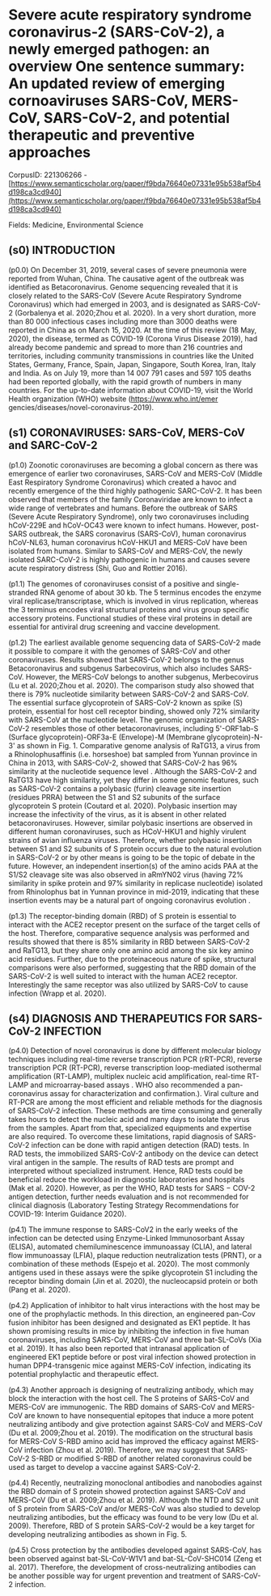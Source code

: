 # Severe acute respiratory syndrome coronavirus-2 (SARS-CoV-2), a newly emerged pathogen: an overview One sentence summary: An updated review of emerging cornoaviruses SARS-CoV, MERS-CoV, SARS-CoV-2, and potential therapeutic and preventive approaches

CorpusID: 221306266 - [https://www.semanticscholar.org/paper/f9bda76640e07331e95b538af5b4d198ca3cd940](https://www.semanticscholar.org/paper/f9bda76640e07331e95b538af5b4d198ca3cd940)

Fields: Medicine, Environmental Science

## (s0) INTRODUCTION
(p0.0) On December 31, 2019, several cases of severe pneumonia were reported from Wuhan, China. The causative agent of the outbreak was identified as Betacoronavirus. Genome sequencing revealed that it is closely related to the SARS-CoV (Severe Acute Respiratory Syndrome Coronavirus) which had emerged in 2003, and is designated as SARS-CoV-2 (Gorbalenya et al. 2020;Zhou et al. 2020). In a very short duration, more than 80 000 infectious cases including more than 3000 deaths were reported in China as on March 15, 2020. At the time of this review (18 May, 2020), the disease, termed as COVID-19 (Corona Virus Disease 2019), had already become pandemic and spread to more than 216 countries and territories, including community transmissions in countries like the United States, Germany, France, Spain, Japan, Singapore, South Korea, Iran, Italy and India. As on July 19, more than 14 007 791 cases and 597 105 deaths had been reported globally, with the rapid growth of numbers in many countries. For the up-to-date information about COVID-19, visit the World Health organization (WHO) website (https://www.who.int/emer gencies/diseases/novel-coronavirus-2019).
## (s1) CORONAVIRUSES: SARS-CoV, MERS-CoV and SARC-CoV-2
(p1.0) Zoonotic coronaviruses are becoming a global concern as there was emergence of earlier two coronaviruses, SARS-CoV and MERS-CoV (Middle East Respiratory Syndrome Coronavirus) which created a havoc and recently emergence of the third highly pathogenic SARC-CoV-2. It has been observed that members of the family Coronaviridae are known to infect a wide range of vertebrates and humans. Before the outbreak of SARS (Severe Acute Respiratory Syndrome), only two coronaviruses including hCoV-229E and hCoV-OC43 were known to infect humans. However, post-SARS outbreak, the SARS coronavirus (SARS-CoV), human coronavirus hCoV-NL63, human coronavirus hCoV-HKU1 and MERS-CoV have been isolated from humans. Similar to SARS-CoV and MERS-CoV, the newly isolated SARC-CoV-2 is highly pathogenic in humans and causes severe acute respiratory distress (Shi, Guo and Rottier 2016).

(p1.1) The genomes of coronaviruses consist of a positive and single-stranded RNA genome of about 30 kb. The 5 terminus encodes the enzyme viral replicase/transcriptase, which is involved in virus replication, whereas the 3 terminus encodes viral structural proteins and virus group specific accessory proteins. Functional studies of these viral proteins in detail are essential for antiviral drug screening and vaccine development.

(p1.2) The earliest available genome sequencing data of SARS-CoV-2 made it possible to compare it with the genomes of SARS-CoV and other coronaviruses. Results showed that SARS-CoV-2 belongs to the genus Betacoronavirus and subgenus Sarbecovirus, which also includes SARS-CoV. However, the MERS-CoV belongs to another subgenus, Merbecovirus (Lu et al. 2020;Zhou et al. 2020). The comparison study also showed that there is 79% nucleotide similarity between SARS-CoV-2 and SARS-CoV. The essential surface glycoprotein of SARS-CoV-2 known as spike (S) protein, essential for host cell receptor binding, showed only 72% similarity with SARS-CoV at the nucleotide level. The genomic organization of SARS-CoV-2 resembles those of other betacoronaviruses, including 5'-ORF1ab-S (Surface glycoprotein)-ORF3a-E (Envelope)-M (Membrane glycoprotein)-N-3' as shown in Fig. 1. Comparative genome analysis of RaTG13, a virus from a Rhinolophusaffinis (i.e. horseshoe) bat sampled from Yunnan province in China in 2013, with SARS-CoV-2, showed that SARS-CoV-2 has 96% similarity at the nucleotide sequence level . Although the SARS-CoV-2 and RaTG13 have high similarity, yet they differ in some genomic features, such as SARS-CoV-2 contains a polybasic (furin) cleavage site insertion (residues PRRA) between the S1 and S2 subunits of the surface glycoprotein S protein (Coutard et al. 2020). Polybasic insertion may increase the infectivity of the virus, as it is absent in other related betacoronaviruses. However, similar polybasic insertions are observed in different human coronaviruses, such as HCoV-HKU1 and highly virulent strains of avian influenza viruses. Therefore, whether polybasic insertion between S1 and S2 subunits of S protein occurs due to the natural evolution in SARS-CoV-2 or by other means is going to be the topic of debate in the future. However, an independent insertion(s) of the amino acids PAA at the S1/S2 cleavage site was also observed in aRmYN02 virus (having 72% similarity in spike protein and 97% similarity in replicase nucleotide) isolated from Rhinolophus bat in Yunnan province in mid-2019, indicating that these insertion events may be a natural part of ongoing coronavirus evolution .

(p1.3) The receptor-binding domain (RBD) of S protein is essential to interact with the ACE2 receptor present on the surface of the target cells of the host. Therefore, comparative sequence analysis was performed and results showed that there is 85% similarity in RBD between SARS-CoV-2 and RaTG13, but they share only one amino acid among the six key amino acid residues. Further, due to the proteinaceous nature of spike, structural comparisons were also performed, suggesting that the RBD domain of the SARS-CoV-2 is well suited to interact with the human ACE2 receptor. Interestingly the same receptor was also utilized by SARS-CoV to cause infection (Wrapp et al. 2020).
## (s4) DIAGNOSIS AND THERAPEUTICS FOR SARS-CoV-2 INFECTION
(p4.0) Detection of novel coronavirus is done by different molecular biology techniques including real-time reverse transcription PCR (rRT-PCR), reverse transcription PCR (RT-PCR), reverse transcription loop-mediated isothermal amplification (RT-LAMP), multiplex nucleic acid amplification, real-time RT-LAMP and microarray-based assays . WHO also recommended a pan-coronavirus assay for characterization and confirmation.). Viral culture and RT-PCR are among the most efficient and reliable methods for the diagnosis of SARS-CoV-2 infection. These methods are time consuming and generally takes hours to detect the nucleic acid and many days to isolate the virus from the samples. Apart from that, specialized equipments and expertise are also required. To overcome these limitations, rapid diagnosis of SARS-CoV-2 infection can be done with rapid antigen detection (RAD) tests. In RAD tests, the immobilized SARS-CoV-2 antibody on the device can detect viral antigen in the sample. The results of RAD tests are prompt and interpreted without specialized instrument. Hence, RAD tests could be beneficial reduce the workload in diagnostic laboratories and hospitals (Mak et al. 2020). However, as per the WHO, RAD tests for SARS − COV-2 antigen detection, further needs evaluation and is not recommended for clinical diagnosis (Laboratory Testing Strategy Recommendations for COVID-19: Interim Guidance 2020).

(p4.1) The immune response to SARS-CoV2 in the early weeks of the infection can be detected using Enzyme-Linked Immunosorbant Assay (ELISA), automated chemiluminescence immunoassay (CLIA), and lateral flow immunoassay (LFIA), plaque reduction neutralization tests (PRNT), or a combination of these methods (Espejo et al. 2020). The most commonly antigens used in these assays were the spike glycoprotein S1 including the receptor binding domain (Jin et al. 2020), the nucleocapsid protein or both (Pang et al. 2020).

(p4.2) Application of inhibitor to halt virus interactions with the host may be one of the prophylactic methods. In this direction, an engineered pan-Cov fusion inhibitor has been designed and designated as EK1 peptide. It has shown promising results in mice by inhibiting the infection in five human coronaviruses, including SARS-CoV, MERS-CoV and three bat-SL-CoVs (Xia et al. 2019). It has also been reported that intranasal application of engineered EK1 peptide before or post viral infection showed protection in human DPP4-transgenic mice against MERS-CoV infection, indicating its potential prophylactic and therapeutic effect.

(p4.3) Another approach is designing of neutralizing antibody, which may block the interaction with the host cell. The S proteins of SARS-CoV and MERS-CoV are immunogenic. The RBD domains of SARS-CoV and MERS-CoV are known to have nonsequential epitopes that induce a more potent neutralizing antibody and give protection against SARS-CoV and MERS-CoV (Du et al. 2009;Zhou et al. 2019). The modification on the structural basis for MERS-CoV S-RBD amino acid has improved the efficacy against MERS-CoV infection (Zhou et al. 2019). Therefore, we may suggest that SARS-CoV-2 S-RBD or modified S-RBD of another related coronavirus could be used as target to develop a vaccine against SARS-CoV-2.

(p4.4) Recently, neutralizing monoclonal antibodies and nanobodies against the RBD domain of S protein showed protection against SARS-CoV and MERS-CoV (Du et al. 2009;Zhou et al. 2019). Although the NTD and S2 unit of S protein from SARS-CoV and/or MERS-CoV was also studied to develop neutralizing antibodies, but the efficacy was found to be very low (Du et al. 2009). Therefore, RBD of S protein SARS-CoV-2 would be a key target for developing neutralizing antibodies as shown in Fig. 5.

(p4.5) Cross protection by the antibodies developed against SARS-CoV, has been observed against bat-SL-CoV-W1V1 and bat-SL-CoV-SHC014 (Zeng et al. 2017). Therefore, the development of cross-neutralizing antibodies can be another possible way for urgent prevention and treatment of SARS-CoV-2 infection.
